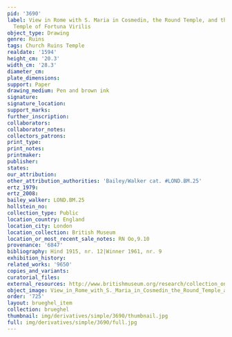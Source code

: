 ```yaml
---
pid: '3690'
label: View in Rome with S. Maria in Cosmedin, the Round Temple, and the So-Called
  Temple of Fortuna Virilis
object_type: Drawing
genre: Ruins
tags: Church Ruins Temple
realdate: '1594'
height_cm: '20.3'
width_cm: '28.3'
diameter_cm: 
plate_dimensions: 
support: Paper
drawing_medium: Pen and brown ink
signature: 
signature_location: 
support_marks: 
further_inscription: 
collaborators: 
collaborator_notes: 
collectors_patrons: 
print_type: 
print_notes: 
printmaker: 
publisher: 
states: 
our_attribution: 
other_attribution_authorities: 'Bailey/Walker cat. #LOND.BM.25'
ertz_1979: 
ertz_2008: 
bailey_walker: LOND.BM.25
hollstein_no: 
collection_type: Public
location_country: England
location_city: London
location_collection: British Museum
location_or_most_recent_sale_notes: RN Oo,9.10
provenance: '6847'
bibliography: Hind 1915, nr. 12|Winner 1961, nr. 9
exhibition_history: 
related_works: '9650'
copies_and_variants: 
curatorial_files: 
external_resources: http://www.britishmuseum.org/research/collection_online/collection_object_details.aspx?objectId=712304&partId=1&searchText=Oo%2C9.10&page=1
object_image: View_in_Rome_with_S._Maria_in_Cosmedin_the_Round_Temple_and_the_So-Called_Temple_of_Fortuna_Virilis_Oo9.10_British_Museum.jpg
order: '725'
layout: brueghel_item
collection: brueghel
thumbnail: img/derivatives/simple/3690/thumbnail.jpg
full: img/derivatives/simple/3690/full.jpg
---
```

